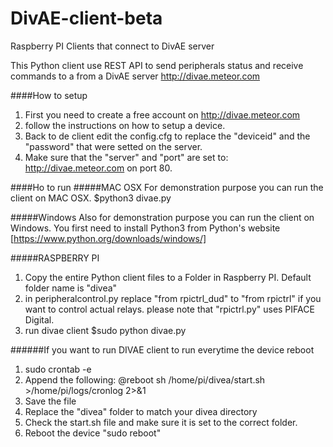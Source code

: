 # DivAE-client-beta
Raspberry PI Clients that connect to DivAE server

This Python client use REST API to send peripherals status and receive commands to a from a DivAE server http://divae.meteor.com

####How to setup
1. First you need to create a free account on http://divae.meteor.com
2. follow the instructions on how to setup a device.
3. Back to de client edit the config.cfg to replace the "deviceid" and the "password" that were setted on the server.
4. Make sure that the "server" and "port" are set to: http://divae.meteor.com on port 80.

####Ho to run
#####MAC OSX
For demonstration purpose you can run the client on MAC OSX.
$python3 divae.py

#####Windows
Also for demonstration purpose you can run the client on Windows.
You first need to install Python3 from Python's website
[https://www.python.org/downloads/windows/]

#####RASPBERRY PI
1. Copy the entire Python client files to a Folder in Raspberry PI. Default folder name is "divea"
2. in peripheralcontrol.py replace "from rpictrl_dud" to "from rpictrl" if you want to control actual relays.
please note that "rpictrl.py" uses PIFACE Digital.
3. run divae client
$sudo python divae.py

######If you want to run DIVAE client to run everytime the device reboot
1. sudo crontab -e
2. Append the following: @reboot sh /home/pi/divea/start.sh >/home/pi/logs/cronlog 2>&1
3. Save the file
3. Replace the "divea" folder to match your divea directory
4. Check the start.sh file and make sure it is set to the correct folder.
5. Reboot the device "sudo reboot"

